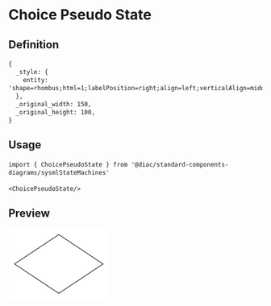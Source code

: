 # Choice Pseudo State

## Definition

```
{
  _style: { 
    entity: 'shape=rhombus;html=1;labelPosition=right;align=left;verticalAlign=middle',
  },
  _original_width: 150,
  _original_height: 100,
}
```

## Usage

```
import { ChoicePseudoState } from '@diac/standard-components-diagrams/sysmlStateMachines'

<ChoicePseudoState/>
```

## Preview

<img src="./choice-pseudo-state.png" width="200"/>
